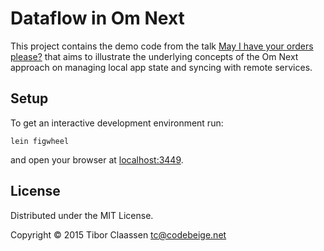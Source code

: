 # Dataflow in Om Next

This project contains the demo code from the talk
[May I have your orders please?](http://codebeige.net/talks/om-next-dataflow)
that aims to illustrate the underlying concepts of the Om Next approach on
managing local app state and syncing with remote services.

## Setup

To get an interactive development environment run:

    lein figwheel

and open your browser at [localhost:3449](http://localhost:3449/).

## License

Distributed under the MIT License.

Copyright © 2015 Tibor Claassen <tc@codebeige.net>
